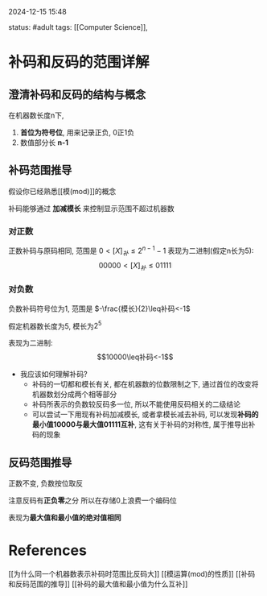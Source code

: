 2024-12-15    15:48

status: #adult 
tags: [[Computer Science]], 


# 补码和反码的范围详解

## 澄清补码和反码的结构与概念

在机器数长度n下, 
1. **首位为符号位**, 用来记录正负, 0正1负
2. 数值部分长 **n-1**


## 补码范围推导
假设你已经熟悉[[模(mod)]]的概念

补码能够通过 **加减模长** 来控制显示范围不超过机器数


### 对正数
正数补码与原码相同, 范围是 $0<[X]_{补}\leq2^{n-1}-1$
表现为二进制(假定n长为5): $$00000<[X]_{补}\leq01111$$
### 对负数
负数补码符号位为1, 
范围是 $-\frac{模长}{2}\leq补码<-1$

假定机器数长度为5, 模长为$2^{5}$

表现为二进制: $$10000\leq补码<-1$$
- 我应该如何理解补码?
	- 补码的一切都和模长有关, 都在机器数的位数限制之下, 通过首位的改变将机器数划分成两个相等部分
	- 补码所表示的负数较反码多一位, 所以不能使用反码相关的二级结论
	- 可以尝试一下用现有补码加减模长, 或者拿模长减去补码, 可以发现**补码的最小值10000与最大值01111互补**, 这有关于补码的对称性, 属于推导出补码的现象
## 反码范围推导

正数不变, 负数按位取反

注意反码有**正负零**之分
所以在存储0上浪费一个编码位

表现为**最大值和最小值的绝对值相同**








# References
[[为什么同一个机器数表示补码时范围比反码大]]
[[模运算(mod)的性质]]
[[补码和反码范围的推导]]
[[补码的最大值和最小值为什么互补]]